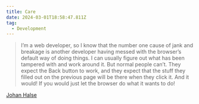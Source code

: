 ```yaml
---
title: Care
date: 2024-03-01T18:58:47.811Z
tag:
  - Development
---
```

> I’m a web developer, so I know that the number one cause of jank and breakage is another developer having messed with the browser’s default way of doing things. I can usually figure out what has been tampered with and work around it. But normal people can’t. They expect the Back button to work, and they expect that the stuff they filled out on the previous page will be there when they click it. And it would! If you would just let the browser do what it wants to do!

[Johan Halse](https://johan.hal.se/wrote/2024/02/28/care/)
